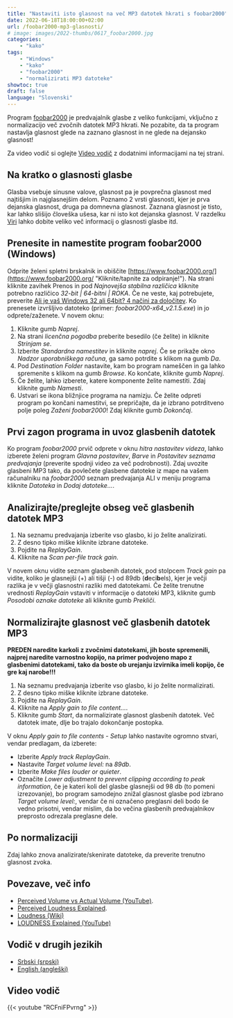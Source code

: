 ```yaml
---
title: "Nastaviti isto glasnost na več MP3 datotek hkrati s foobar2000"
date: 2022-06-18T18:00:00+02:00
url: /foobar2000-mp3-glasnosti/
# image: images/2022-thumbs/0617_foobar2000.jpg
categories:
    - "kako"
tags:
    - "Windows"
    - "kako"
    - "foobar2000"
    - "normalizirati MP3 datoteke"
showtoc: true
draft: false
language: "Slovenski"
---
```


Program [foobar2000](https://www.foobar2000.org/ "Kliknite/tapnite, da odprete spletno stran!") je predvajalnik glasbe z veliko funkcijami, vključno z normalizacijo več zvočnih datotek MP3 hkrati. Ne pozabite, da ta program nastavlja glasnost glede na zaznano glasnost in ne glede na dejansko glasnost!

Za video vodič si oglejte [Video vodič](#video-vodič "Kliknite/tapnite se, da odprete ta razdelek!") z dodatnimi informacijami na tej strani.

## Na kratko o glasnosti glasbe

Glasba vsebuje sinusne valove, glasnost pa je povprečna glasnost med najtišjim in najglasnejšim delom. Poznamo 2 vrsti glasnosti, kjer je prva dejanska glasnost, druga pa domnevna glasnost. Zaznana glasnost je tisto, kar lahko slišijo človeška ušesa, kar ni isto kot dejanska glasnost. V razdelku [Viri](#viri "Kliknite/tapnite, da odprete ta razdelek!") lahko dobite veliko več informacij o glasnosti glasbe itd.

## Prenesite in namestite program foobar2000 (Windows)

Odprite želeni spletni brskalnik in obiščite [https://www.foobar2000.org/](https://www.foobar2000.org/ "Kliknite/tapnite za odpiranje!"). Na strani kliknite zavihek Prenos in pod *Najnovejša stabilna različica* kliknite potrebno različico *32-bit | 64-bitni | ROKA*. Če ne veste, kaj potrebujete, preverite [Ali je vaš Windows 32 ali 64bit? 4 načini za določitev](https://www.youtube.com/watch?v=RdnbCTC5Xsg "Kliknite/tapnite za odpiranje!"). Ko prenesete izvršljivo datoteko (primer: *foobar2000-x64_v2.1.5.exe*) in jo odprete/zaženete. V novem oknu:

1. Kliknite gumb *Naprej*.
2. Na strani *licenčna pogodba* preberite besedilo (če želite) in kliknite *Strinjam se*.
3. Izberite *Standardna namestitev* in kliknite *naprej*. Če se prikaže okno *Nadzor uporabniškega računa*, ga samo potrdite s klikom na gumb *Da*.
4. Pod *Destination Folder* nastavite, kam bo program nameščen in ga lahko spremenite s klikom na gumb *Browse*. Ko končate, kliknite gumb *Naprej*.
5. Če želite, lahko izberete, katere komponente želite namestiti. Zdaj kliknite gumb *Namesti*.
6. Ustvari se ikona bližnjice programa na namizju. Če želite odpreti program po končani namestitvi, se prepričajte, da je izbrano potrditveno polje poleg *Zaženi foobar2000*! Zdaj kliknite gumb *Dokončaj*.

## Prvi zagon programa in uvoz glasbenih datotek

Ko program *foobar2000* prvič odprete v oknu *hitra nastavitev videza*, lahko izberete želeni program *Glavna postavitev*, *Barve* in *Postavitev seznama predvajanja* (preverite spodnji video za več podrobnosti). Zdaj uvozite glasbeni MP3 tako, da povlečete glasbene datoteke iz mape na vašem računalniku na *foobar2000* seznam predvajanja ALI v meniju programa kliknite *Datoteka* in *Dodaj datoteke...*.

## Analizirajte/preglejte obseg več glasbenih datotek MP3

1. Na seznamu predvajanja izberite vso glasbo, ki jo želite analizirati.
2. Z desno tipko miške kliknite izbrane datoteke.
3. Pojdite na *ReplayGain*.
4. Kliknite na *Scan per-file track gain*.

V novem oknu vidite seznam glasbenih datotek, pod stolpcem *Track gain* pa vidite, koliko je glasnejši (+) ali tišji (-) od 89db (**d**eci**b**els), kjer je večji razlika je v večji glasnostni razliki med datotekami. Če želite trenutne vrednosti *ReplayGain* vstaviti v informacije o datoteki MP3, kliknite gumb *Posodobi oznake datoteke* ali kliknite gumb *Prekliči*.

## Normalizirajte glasnost več glasbenih datotek MP3

**PREDEN naredite karkoli z zvočnimi datotekami, jih boste spremenili, najprej naredite varnostno kopijo, na primer podvojeno mapo z glasbenimi datotekami, tako da boste ob urejanju izvirnika imeli kopijo, če gre kaj narobe!!!**

1. Na seznamu predvajanja izberite vso glasbo, ki jo želite normalizirati.
2. Z desno tipko miške kliknite izbrane datoteke.
3. Pojdite na *ReplayGain*.
4. Kliknite na *Apply gain to file content...*.
5. Kliknite gumb *Start*, da normalizirate glasnost glasbenih datotek. Več datotek imate, dlje bo trajalo dokončanje postopka.

V oknu *Apply gain to file contents - Setup* lahko nastavite ogromno stvari, vendar predlagam, da izberete:
- Izberite *Apply track ReplayGain*.
- Nastavite *Target volume level:* na *89db*.
- Izberite *Make files louder or quieter*.
- Označite *Lower adjustment to prevent clipping according to peak information*, če je kateri koli del glasbe glasnejši od 98 db (to pomeni izrezovanje), bo program samodejno znižal glasnost glasbe pod izbrano *Target volume level:*, vendar če ni označeno preglasni deli bodo še vedno prisotni, vendar mislim, da bo večina glasbenih predvajalnikov preprosto odrezala preglasne dele.

## Po normalizaciji

Zdaj lahko znova analizirate/skenirate datoteke, da preverite trenutno glasnost zvoka.

## Povezave, več info

- [Perceived Volume vs Actual Volume (YouTube)](https://www.youtube.com/watch?v=5SQFV8fv0Ho "Click/tap to open!").
- [Perceived Loudness Explained](https://www.blackghostaudio.com/blog/perceived-loudness-explained "Click/tap to open!").
- [Loudness (Wiki)](https://en.wikipedia.org/wiki/Loudness "Click/tap to open!")
- [LOUDNESS Explained (YouTube)](https://www.youtube.com/watch?v=rRsxwDd59kc "Click/tap to open!")

## Vodič v drugih jezikih

- [Srbski (srpski)](/foobar2000-mp3-glasnoca/ "Kliknite/tapnite da otvorite! Kliknite/tapnite da odprete!")
- [English (angleški)](foobar2000-mp3-volume "Click/tap to open! Kliknite/tapnite da odprete!")

## Video vodič

{{< youtube "RCFniFPvrng" >}}